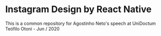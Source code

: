 # Instagram Design by React Native

This is a common repository for Agostinho Neto's speech at UniDoctum Teófilo Otoni - Jun / 2020